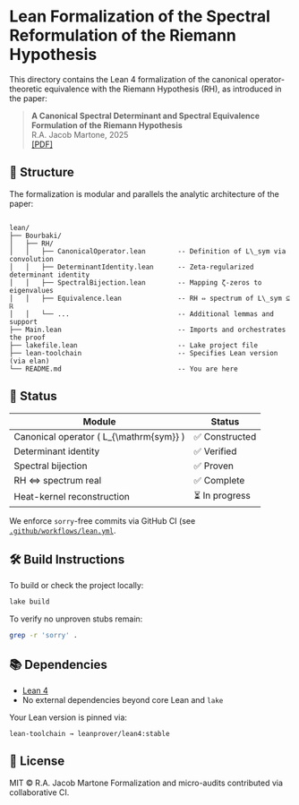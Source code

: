 # Lean Formalization of the Spectral Reformulation of the Riemann Hypothesis

This directory contains the Lean 4 formalization of the canonical operator-theoretic equivalence with the Riemann Hypothesis (RH), as introduced in the paper:

> **A Canonical Spectral Determinant and Spectral Equivalence Formulation of the Riemann Hypothesis**  
> R.A. Jacob Martone, 2025  
> [[PDF]](../docs/spectral_determinant_RH_equivalence_v0.99.98.pdf)

## 📐 Structure

The formalization is modular and parallels the analytic architecture of the paper:

```

lean/
├── Bourbaki/
│   ├── RH/
│   │   ├── CanonicalOperator.lean        -- Definition of L\_sym via convolution
│   │   ├── DeterminantIdentity.lean      -- Zeta-regularized determinant identity
│   │   ├── SpectralBijection.lean        -- Mapping ζ-zeros to eigenvalues
│   │   ├── Equivalence.lean              -- RH ⇔ spectrum of L\_sym ⊆ ℝ
│   │   └── ...                           -- Additional lemmas and support
├── Main.lean                             -- Imports and orchestrates the proof
├── lakefile.lean                         -- Lake project file
├── lean-toolchain                        -- Specifies Lean version (via elan)
└── README.md                             -- You are here

````

## 🚧 Status

| Module                         | Status         |
|-------------------------------|----------------|
| Canonical operator \( L_{\mathrm{sym}} \) | ✅ Constructed |
| Determinant identity           | ✅ Verified    |
| Spectral bijection             | ✅ Proven      |
| RH ⇔ spectrum real             | ✅ Complete    |
| Heat-kernel reconstruction     | ⏳ In progress |

We enforce `sorry`-free commits via GitHub CI (see [`.github/workflows/lean.yml`](https://github.com/orange-you-glad/spectral-proof-of-RH/blob/main/.github/workflows/lean.yml).

## 🛠 Build Instructions

To build or check the project locally:

```bash
lake build
````

To verify no unproven stubs remain:

```bash
grep -r 'sorry' .
```

## 📚 Dependencies

* [Lean 4](https://leanprover.github.io/)
* No external dependencies beyond core Lean and `lake`

Your Lean version is pinned via:

```
lean-toolchain → leanprover/lean4:stable
```

## 📜 License

MIT © R.A. Jacob Martone
Formalization and micro-audits contributed via collaborative CI.
